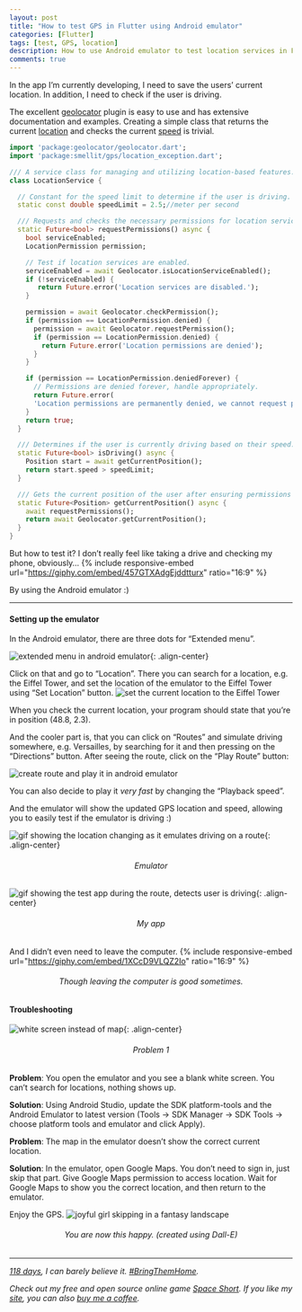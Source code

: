 ```yaml
---
layout: post
title: "How to test GPS in Flutter using Android emulator"
categories: [Flutter]
tags: [test, GPS, location]
description: How to use Android emulator to test location services in Flutter
comments: true
---
```


In the app I’m currently developing, I need to save the users’ current location. In addition, I need to check if the user is driving.

The excellent [geolocator](https://pub.dev/packages/geolocator) plugin is easy to use and has extensive documentation and examples. Creating a simple class that returns the current [location](https://pub.dev/documentation/geolocator/latest/geolocator/Position-class.html) and checks the current [speed](https://pub.dev/documentation/geolocator/latest/geolocator/Position/speed.html) is trivial.
<!--more-->

```dart
import 'package:geolocator/geolocator.dart';
import 'package:smellit/gps/location_exception.dart';

/// A service class for managing and utilizing location-based features.
class LocationService {

  // Constant for the speed limit to determine if the user is driving.
  static const double speedLimit = 2.5;//meter per second

  /// Requests and checks the necessary permissions for location services.
  static Future<bool> requestPermissions() async {
    bool serviceEnabled;
    LocationPermission permission;

    // Test if location services are enabled.
    serviceEnabled = await Geolocator.isLocationServiceEnabled();
    if (!serviceEnabled) {
       return Future.error('Location services are disabled.');
    }

    permission = await Geolocator.checkPermission();
    if (permission == LocationPermission.denied) {
      permission = await Geolocator.requestPermission();
      if (permission == LocationPermission.denied) {
        return Future.error('Location permissions are denied');
      }
    }

    if (permission == LocationPermission.deniedForever) {
      // Permissions are denied forever, handle appropriately.
      return Future.error(
      'Location permissions are permanently denied, we cannot request permissions.');
    }
    return true;
  }

  /// Determines if the user is currently driving based on their speed.
  static Future<bool> isDriving() async {
    Position start = await getCurrentPosition();
    return start.speed > speedLimit;
  }

  /// Gets the current position of the user after ensuring permissions are granted.
  static Future<Position> getCurrentPosition() async {
    await requestPermissions();
    return await Geolocator.getCurrentPosition();
  }
}
```

But how to test it? I don’t really feel like taking a drive and checking my phone, obviously…
{% include responsive-embed url="https://giphy.com/embed/457GTXAdgEjddtturx" ratio="16:9" %}

By using the Android emulator :)

<!--more-->

<hr/>

#### Setting up the emulator

In the Android emulator, there are three dots for “Extended menu”.

![extended menu in android emulator](/assets/images/2024-02-02-test-gps-flutter/gps-emulate-1.png){: .align-center}

Click on that and go to “Location”. There you can search for a location, e.g. the Eiffel Tower, and set the location of the emulator to the Eiffel Tower using “Set Location” button.
![set the current location to the Eiffel Tower](/assets/images/2024-02-02-test-gps-flutter/gps-emulate-2-upscaled.png)

When you check the current location, your program should state that you’re in position (48.8, 2.3).

And the cooler part is, that you can click on “Routes” and simulate driving somewhere, e.g. Versailles, by searching for it and then pressing on the “Directions” button. After seeing the route, click on the “Play Route” button:

![create route and play it in android emulator](/assets/images/2024-02-02-test-gps-flutter/gps-emulate-5-upscaled-annotated.png)

You can also decide to play it _very fast_ by changing the “Playback speed”.

And the emulator will show the updated GPS location and speed, allowing you to easily test if the emulator is driving :)

![gif showing the location changing as it emulates driving on a route](/assets/images/2024-02-02-test-gps-flutter/gps-emulate-6.gif){: .align-center}

<h6 style="text-align: center;">Emulator</h6>

![gif showing the test app during the route, detects user is driving](/assets/images/2024-02-02-test-gps-flutter/gps-emulate-7-driving.gif){: .align-center}

<h6 style="text-align: center;">My app</h6>

And I didn’t even need to leave the computer.
{% include responsive-embed url="https://giphy.com/embed/1XCcD9VLQZ2Io" ratio="16:9" %}

<h6 style="text-align: center;">Though leaving the computer is good sometimes.</h6>

#### Troubleshooting

![white screen instead of map](/assets/images/2024-02-02-test-gps-flutter/white-screen.png){: .align-center}

<h6 style="text-align: center;">Problem 1</h6>

**Problem**: You open the emulator and you see a blank white screen. You can’t search for locations, nothing shows up.

**Solution**: Using Android Studio, update the SDK platform-tools and the Android Emulator to latest version (Tools → SDK Manager → SDK Tools → choose platform tools and emulator and click Apply).

**Problem**: The map in the emulator doesn’t show the correct current location.

**Solution**: In the emulator, open Google Maps. You don’t need to sign in, just skip that part. Give Google Maps permission to access location. Wait for Google Maps to show you the correct location, and then return to the emulator.

Enjoy the GPS.
![joyful girl skipping in a fantasy landscape](/assets/images/2024-02-02-test-gps-flutter/enjoy.png)

<h6 style="text-align: center;">You are now this happy. (created using Dall-E)</h6>

<hr/>

[_118 days_](https://stories.bringthemhomenow.net/)_, I can barely believe it._ [_#BringThemHome_](https://www.facebook.com/bringhomenow/)_._

_Check out my free and open source online game_ [_Space Short_](https://danielle-honig.com/space-short)_. If you like my_ [_site_](https://danielle-honig.com/)_, you can also_ [_buy me a coffee_](https://www.buymeacoffee.com/369wkrttu6)_._
